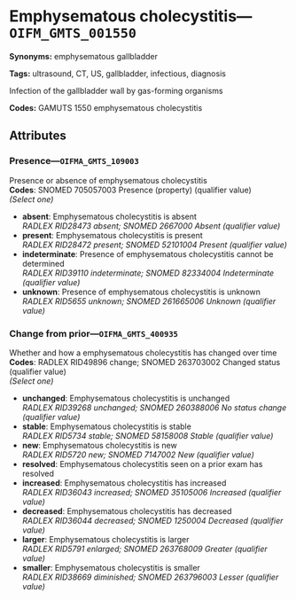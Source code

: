 # Emphysematous cholecystitis—`OIFM_GMTS_001550`

**Synonyms:** emphysematous gallbladder

**Tags:** ultrasound, CT, US, gallbladder, infectious, diagnosis

Infection of the gallbladder wall by gas-forming organisms

**Codes:** GAMUTS 1550 emphysematous cholecystitis

## Attributes

### Presence—`OIFMA_GMTS_109003`

Presence or absence of emphysematous cholecystitis  
**Codes**: SNOMED 705057003 Presence (property) (qualifier value)  
*(Select one)*

- **absent**: Emphysematous cholecystitis is absent  
_RADLEX RID28473 absent; SNOMED 2667000 Absent (qualifier value)_
- **present**: Emphysematous cholecystitis is present  
_RADLEX RID28472 present; SNOMED 52101004 Present (qualifier value)_
- **indeterminate**: Presence of emphysematous cholecystitis cannot be determined  
_RADLEX RID39110 indeterminate; SNOMED 82334004 Indeterminate (qualifier value)_
- **unknown**: Presence of emphysematous cholecystitis is unknown  
_RADLEX RID5655 unknown; SNOMED 261665006 Unknown (qualifier value)_

### Change from prior—`OIFMA_GMTS_400935`

Whether and how a emphysematous cholecystitis has changed over time  
**Codes**: RADLEX RID49896 change; SNOMED 263703002 Changed status (qualifier value)  
*(Select one)*

- **unchanged**: Emphysematous cholecystitis is unchanged  
_RADLEX RID39268 unchanged; SNOMED 260388006 No status change (qualifier value)_
- **stable**: Emphysematous cholecystitis is stable  
_RADLEX RID5734 stable; SNOMED 58158008 Stable (qualifier value)_
- **new**: Emphysematous cholecystitis is new  
_RADLEX RID5720 new; SNOMED 7147002 New (qualifier value)_
- **resolved**: Emphysematous cholecystitis seen on a prior exam has resolved  
- **increased**: Emphysematous cholecystitis has increased  
_RADLEX RID36043 increased; SNOMED 35105006 Increased (qualifier value)_
- **decreased**: Emphysematous cholecystitis has decreased  
_RADLEX RID36044 decreased; SNOMED 1250004 Decreased (qualifier value)_
- **larger**: Emphysematous cholecystitis is larger  
_RADLEX RID5791 enlarged; SNOMED 263768009 Greater (qualifier value)_
- **smaller**: Emphysematous cholecystitis is smaller  
_RADLEX RID38669 diminished; SNOMED 263796003 Lesser (qualifier value)_